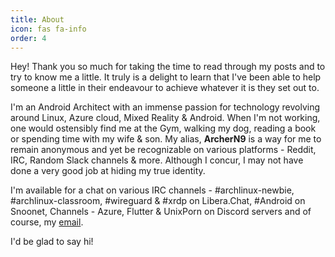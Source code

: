 ```yaml
---
title: About
icon: fas fa-info
order: 4
---
```


Hey! Thank you so much for taking the time to read through my posts and to try
to know me a little. It truly is a delight to learn that I've been able to help
someone a little in their endeavour to achieve whatever it is they set out to.

I'm an Android Architect with an immense passion for technology revolving
around Linux, Azure cloud, Mixed Reality & Android. When I'm not working, one
would ostensibly find me at the Gym, walking my dog, reading a book or spending
time with my wife & son. My alias, **ArcherN9** is a way for me to remain
anonymous and yet be recognizable on various platforms - Reddit, IRC, Random
Slack channels & more. Although I concur, I may not have done a very good job
at hiding my true identity.

I'm available for a chat on various IRC channels - #archlinux-newbie,
#archlinux-classroom, #wireguard & #xrdp on Libera.Chat, #Android on Snoonet, 
Channels - Azure, Flutter & UnixPorn on Discord servers and of course, my
[email](mailto:archern9@protonmail.com).

I'd be glad to say hi!

